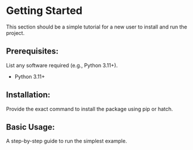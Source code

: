 # Getting Started

This section should be a simple tutorial for a new user to install and run the project.

## Prerequisites:

List any software required (e.g., Python 3.11+).

- Python 3.11+

## Installation:

Provide the exact command to install the package using pip or hatch.

## Basic Usage:

A step-by-step guide to run the simplest example.
